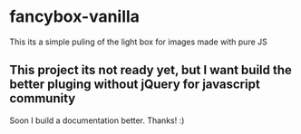 # fancybox-vanilla
This its a simple puling of the light box for images made with pure JS


## This project its not ready yet, but I want build the better pluging without jQuery for javascript community

Soon I build a documentation better. Thanks! :)
